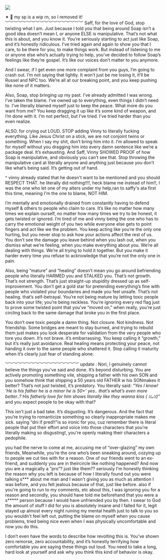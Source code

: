 ![](https://64.media.tumblr.com/da0021b3a9d594150d0af21422b5b352/9675be42b7d3a191-d3/s400x600/48cbc49b6d76c57ceba4a4097b03a706aa4cc864.pnj)


✦ 💬 my sp is a wip rn, so I removed it!
︶︶︶︶︶︶︶︶︶︶︶︶︶︶︶︶︶︶
Saff, for the love of God, stop twisting what I am. Just because I told you that being around Soap isn’t a good idea doesn’t mean I, or anyone ELSE is manipulative. That’s not what this is about, and you know it. You’re seriously starting to act just like Soap, and it’s honestly ridiculous. I’ve tried again and again to show you that I care, to be there for you, to make things work. But instead of listening to me or anyone else who’s actually trying to help, you’ve decided to follow Soap’s feelings like they’re gospel. It’s like our voices don’t matter to you anymore.

And I swear, if I get even one more complaint from you guys, I’m going to crash out. I’m not saying that lightly. It won’t just be me losing it, it’ll be Russel and NPC too. We’re all at our breaking point, and you keep pushing like none of it matters.

Also, Soap, stop bringing up my past. I’ve already admitted I was wrong. I’ve taken the blame. I’ve owned up to everything, even things I didn’t need to. I’ve literally blamed myself just to keep the peace. What more do you want from me? You keep dragging it up like it’s some kind of weapon, and I’m done with it. I’m not perfect, but I’ve tried. I’ve tried harder than you even realize.

ALSO. for crying out LOUD. STOP adding Vinny to literally fucking everything. Like Jesus Christ on a stick, we are not conjoint twins or something. When I say my shit, don’t bring him into it. I’m allowed to speak for myself without you dragging him into every damn sentence like we’re a package deal. It’s exhausting. And Saff, Vinny SHOWED PROOF of how Soap is manipulative, and obviously you can’t see that. Stop throwing the manipulative card at literally anyone and anything just because you don’t like what’s being said. It’s getting out of hand.

^ vinny already stated that he doesn't want to be mentioned and you should RESPECT THAT. he literally did nothing!!!!, heck blame me instead of him!!, I was the one who let one of my alters under my help,ran to saffy's ata first this time, meaning I'm the one to blame, NOT HIM.

I’m mentally and emotionally drained from constantly having to defend myself & others to people who claim to care. It’s like no matter how many times we explain ourself, no matter how many times we try to be honest, it gets twisted or ignored. I’m tired of me and vinny being the one who has to carry the emotional weight of you two while everyone else gets to point fingers and act like we the problem. You keep acting like you’re the only one hurting, but you never stop to ask how your actions affect the rest of us. You don’t see the damage you leave behind when you lash out, when you dismiss what we’re feeling, when you make everything about you. We’re all dealing with things. We’re all trying to hold it together. But you make it harder every time you refuse to acknowledge that you’re not the only one in pain.


Also, being “mature” and “healing” doesn’t mean you go around befriending people who literally HARMED you and STALKED you. That’s not growth. That’s not strength. That’s just straight-up stupidity dressed up as self-improvement. You don’t get a gold star for pretending everything’s fine with people who violated your boundaries and made you feel unsafe. That’s not healing. that’s self-betrayal. You’re not being mature by letting toxic people back into your life; you’re being reckless. You’re ignoring every red flag just to prove some twisted point that you’ve “moved on,” when really, you’re just circling back to the same damage that broke you in the first place.

You don’t owe toxic people a damn thing. Not closure. Not kindness. Not friendship. Some bridges are meant to stay burned, and trying to rebuild them just makes you look desperate for validation from the very people who tore you down. It’s not brave. it’s embarrassing. You keep calling it “growth,” but it’s really just avoidance. Real healing means protecting your peace, not handing it over to the same people who shattered it. Stop calling it maturity when it’s clearly just fear of standing alone.

 ︶︶︶︶︶︶︶︶︶︶︶︶︶︶︶︶︶
 update :
Nori, I genuinely cannot believe the things you’ve said and done. It’s beyond disturbing. You are actively promoting something vile, shipping a father with his own SON and you somehow think that shipping a 50 years old FATHER w his SONmakes it better? That’s not just twisted, it’s predatory. You literally said: *“Yes I know! ‘He is his father he is a minor he is 50+’ yes.. that’s what’s even more better..? His fatherly love for him shows literally like they wanna kiss (⁠ ⁠ꈍ⁠ᴗ⁠ꈍ⁠)”* and you expect people to be okay with that?

This isn’t just a bad take. It’s disgusting. It’s dangerous. And the fact that you’re trying to romanticize something so clearly inappropriate makes me sick. saying “dni if pred!!"is so ironic for you, cuz remember there is literal people that put their effort and voice into those characters that you're literally making so disgusting!, you're openly making their characters a pedophile.

 you had the nerve to come at me, accusing me of “over-glazing” my own friends, Meanwhile, you’re the one who’s been sneaking around, cozying up to people we cut ties with for a reason. One of our friends went to an ex-friend, and suddenly you are in theircircle like nothing happened? And now you are a magically a “pro”? just like them?? seriously I'm honestly thinking the reason why you left is because of how I literally found out you were talking s*** about me man and I wasn't giving you as much as attention I was before, and you felt jealous because of that, just like before. also if you're going to run to my comments, etc about this, I was ignoring you for a reason and secondly, you should have told me beforehand that you were a s***** person because I would have unfriended you by then. I swear to God the amount of stuff I did for you is absolutely insane and I falled for it, legit stayed up almost every night ruining my mental health just to talk to you so you wouldn't feel left out, putting the blame on myself when you cause problems, tried being nice even when I was physically uncomfortable and now you do this.
 
I don’t even have the words to describe how revolting this is. You’ve shown zero remorse, zero accountability, and it’s honestly terrifying how comfortable you are saying these things out loud. You need to take a long, hard look at yourself and ask why you think this kind of behavior is okay.
